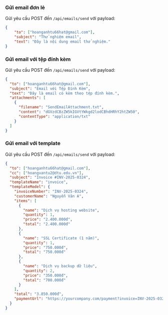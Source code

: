### Gửi email đơn lẻ

Gửi yêu cầu POST đến `/api/emails/send` với payload:
```json
{
    "to": ["hoanganhtu66hat@gmail.com"],
    "subject": "Thử nghiệm email",
    "text": "Đây là nội dung email thử nghiệm."
}
```

### Gửi email với tệp đính kèm

Gửi yêu cầu POST đến `/api/emails/send` với payload:
```json
{
  "to": ["hoanganhtu66hat@gmail.com"],
  "subject": "Email với Tệp Đính Kèm",
  "text": "Đây là email có kèm theo tệp đính kèm.",
  "attachments": [
    {
      "filename": "SendEmailAttachment.txt",
      "content": "dGVzdCBzZW5kIGVtYWkgd2lodCBhdHRhY2htZW50", 
      "contentType": "application/txt"
    }
  ]
}
```

### Gửi email với template

Gửi yêu cầu POST đến `/api/emails/send` với payload:
```json
{
  "to": ["hoanganhtu66hat@gmail.com"],
  "cc": ["hoangvantu2@dtu.edu.vn"],
  "subject": "Invoice #INV-2025-0324",
  "templateName": "invoice",
  "templateModel": {
    "invoiceNumber": "INV-2025-0324",
    "customerName": "Nguyễn Văn A",
    "items": [
      {
        "name": "Dịch vụ hosting website",
        "quantity": 1,
        "price": "2.400.000đ",
        "total": "2.400.000đ"
      },
      {
        "name": "SSL Certificate (1 năm)",
        "quantity": 1,
        "price": "750.000đ",
        "total": "750.000đ"
      },
      {
        "name": "Dịch vụ backup dữ liệu",
        "quantity": 2,
        "price": "350.000đ",
        "total": "700.000đ"
      }
    ],
    "total": "3.850.000đ",
    "paymentUrl": "https://yourcompany.com/payment?invoice=INV-2025-0324&token=eyJhbGciOiJIUzI1NiJ9"
  }
}
```
